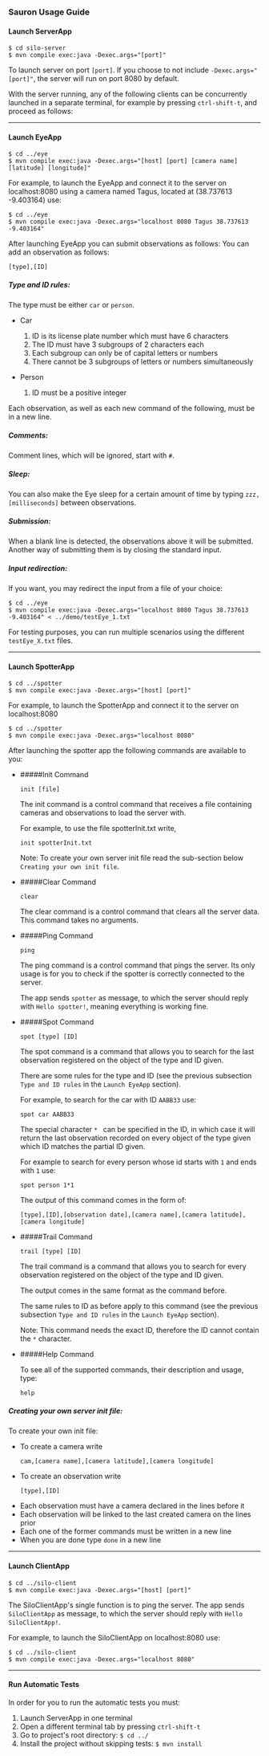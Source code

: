 ### Sauron Usage Guide

#### Launch ServerApp
```
$ cd silo-server
$ mvn compile exec:java -Dexec.args="[port]"
```
To launch server on port `[port]`.
If you choose to not include `-Dexec.args="[port]"`, the server will run on port 8080 by default.

With the server running, any of the following clients can be concurrently launched in a separate terminal,
 for example by pressing `ctrl-shift-t`, and proceed as follows:

---

#### Launch EyeApp
```
$ cd ../eye
$ mvn compile exec:java -Dexec.args="[host] [port] [camera name] [latitude] [longitude]"
```
For example, to launch the EyeApp and connect it to the server on localhost:8080 using a camera named Tagus, 
located at (38.737613 -9.403164) use:

```
$ cd ../eye
$ mvn compile exec:java -Dexec.args="localhost 8080 Tagus 38.737613 -9.403164"
```
After launching EyeApp you can submit observations as follows: 
You can add an observation as follows:
```
[type],[ID]
```
##### **Type and ID rules:**    
    
The type must be either `car` or `person`. 
- Car

    1. ID is its license plate number which must have 6 characters
    2. The ID must have 3 subgroups of 2 characters each
    3. Each subgroup can only be of capital letters or numbers
    4. There cannot be 3 subgroups of letters or numbers simultaneously
    
- Person
    1. ID must be a positive integer
    
Each observation, as well as each new command of the following, must be in a new line. 

##### **Comments:** 
Comment lines, which will be ignored, start with `#`.

##### **Sleep:** 

You can also make the Eye sleep for a certain amount of time by typing `zzz,[milliseconds]` between observations.

##### **Submission:** 
When a blank line is detected, the observations above it will be submitted. 
Another way of submitting them is by closing the standard input.

##### **Input redirection:** 
If you want, you may redirect the input from a file of your choice:

```
$ cd ../eye
$ mvn compile exec:java -Dexec.args="localhost 8080 Tagus 38.737613 -9.403164" < ../demo/testEye_1.txt
```
For testing purposes, you can run multiple scenarios using the different `testEye_X.txt` files.

---

#### Launch SpotterApp

```
$ cd ../spotter
$ mvn compile exec:java -Dexec.args="[host] [port]"
```

For example, to launch the SpotterApp and connect it to the server on localhost:8080

```
$ cd ../spotter
$ mvn compile exec:java -Dexec.args="localhost 8080"
```

After launching the spotter app the following commands are available to you:

- #####Init Command

    ```
    init [file]
    ```

    The init command is a control command that receives a file containing cameras and observations to load the server with.
    
    For example, to use the file spotterInit.txt write,
    
    ```
    init spotterInit.txt
    ```
  
    Note: To create your own server init file read the sub-section below `Creating your own init file`.
- #####Clear Command
    ```
    clear
    ```

    The clear command is a control command that clears all the server data. This command takes no arguments.

- #####Ping Command

    ```
    ping
    ```
    
    The ping command is a control command that pings the server. 
    Its only usage is for you to check if the spotter is correctly connected to the server.
    
    The app sends `spotter` as message, to which the server should reply with `Hello spotter!`, meaning everything is working fine.

- #####Spot Command

    ```
    spot [type] [ID]
    ```
    
    The spot command is a command that allows you to search for the last observation registered on the object of the type and ID given.
    
    There are some rules for the type and ID (see the previous subsection `Type and ID rules` in the `Launch EyeApp` section).
        
    For example, to search for the car with ID `AABB33` use:
    
    ```
    spot car AABB33
    ```
  
    The special character `* ` can be specified in the ID, in which case it will return the last observation recorded on every object of the type given which ID matches the partial ID given.
    
    For example to search for every person whose id starts with `1` and ends with `1` use:
    ```
    spot person 1*1
    ```
    
    The output of this command comes in the form of:
    
    ```
    [type],[ID],[observation date],[camera name],[camera latitude],[camera longitude]
    ```
  
- #####Trail Command

    ```
    trail [type] [ID]
    ```
  
    The trail command is a command that allows you to search for every observation registered on the object of the type and ID given.
    
    The output comes in the same format as the command before.
    
    The same rules to ID as before apply to this command (see the previous subsection `Type and ID rules` in the `Launch EyeApp` section).
    
    Note: This command needs the exact ID, therefore the ID cannot contain the `*` character. 
    
    
- #####Help Command
    
    To see all of the supported commands, their description and usage, type:
    
    ```
    help
    ```


    
##### **Creating your own server init file:**

To create your own init file:
- To create a camera write
    ```
    cam,[camera name],[camera latitude],[camera longitude]
    ```
- To create an observation write
    ```
    [type],[ID]
    ```
- Each observation must have a camera declared in the lines before it
- Each observation will be linked to the last created camera on the lines prior
- Each one of the former commands must be written in a new line
- When you are done type `done` in a new line

---

#### Launch ClientApp
```
$ cd ../silo-client
$ mvn compile exec:java -Dexec.args="[host] [port]"
```
The SiloClientApp's single function is to ping the server.
The app sends `SiloClientApp` as message, to which the server should reply with `Hello SiloClientApp!`.

For example, to launch the SiloClientApp on localhost:8080 use:

```
$ cd ../silo-client
$ mvn compile exec:java -Dexec.args="localhost 8080"
```

---

#### Run Automatic Tests 

In order for you to run the automatic tests you must:
1. Launch ServerApp in one terminal
2. Open a different terminal tab by pressing `ctrl-shift-t`
3. Go to project's root directory: `$ cd ../`
4. Install the project without skipping tests: `$ mvn install`

